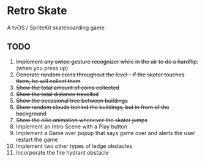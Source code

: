 # Retro Skate

A tvOS / SpriteKit skateboarding game.

## TODO
1. ~~Implement any swipe gesture recognizer while in the air to do a hardflip.~~ (when you press up)
2. ~~Generate random coins throughout the level - if the skater touches them, he will collect them~~
3. ~~Show the total amount of coins collected~~
4. ~~Show the total distance travelled~~
5. ~~Show the occasional tree between buildings~~
6. ~~Show random clouds behind the buildings, but in front of the background~~
7. ~~Show the ollie animation whenever the skater jumps~~
8. Implement an Intro Scene with a Play button
9. Implement a Game over popup that says game over and alerts the user restart the game
10. Implement two other types of ledge obstacles
11. Incorporate the fire hydrant obstacle
